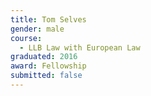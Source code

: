 ```yaml
---
title: Tom Selves
gender: male
course:
  - LLB Law with European Law
graduated: 2016
award: Fellowship
submitted: false
---
```


